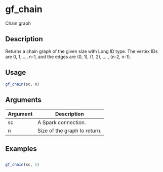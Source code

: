 # gf_chain


Chain graph




## Description

Returns a chain graph of the given size with Long ID type.
  The vertex IDs are 0, 1, ..., n-1, and the edges are (0, 1), (1, 2), ...., (n-2, n-1).





## Usage
```r
gf_chain(sc, n)
```




## Arguments


Argument      |Description
------------- |----------------
sc | A Spark connection.
n | Size of the graph to return.






## Examples

```r

gf_chain(sc, 5)

```




